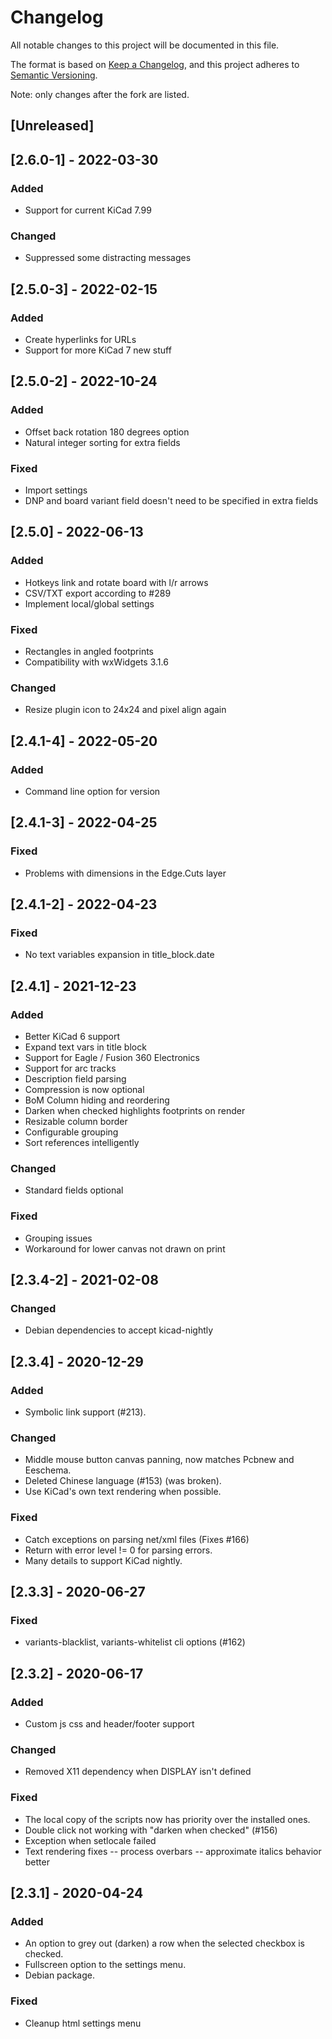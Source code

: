 # Changelog
All notable changes to this project will be documented in this file.

The format is based on [Keep a Changelog](https://keepachangelog.com/en/1.0.0/),
and this project adheres to [Semantic Versioning](https://semver.org/spec/v2.0.0.html).

Note: only changes after the fork are listed.


## [Unreleased]

## [2.6.0-1] - 2022-03-30
### Added
- Support for current KiCad 7.99

### Changed
- Suppressed some distracting messages

## [2.5.0-3] - 2022-02-15
### Added
- Create hyperlinks for URLs
- Support for more KiCad 7 new stuff

## [2.5.0-2] - 2022-10-24
### Added
- Offset back rotation 180 degrees option
- Natural integer sorting for extra fields

### Fixed
- Import settings
- DNP and board variant field doesn't need to be specified in extra fields

## [2.5.0] - 2022-06-13
### Added
- Hotkeys link and rotate board with l/r arrows
- CSV/TXT export according to #289
- Implement local/global settings

### Fixed
- Rectangles in angled footprints
- Compatibility with wxWidgets 3.1.6

### Changed
- Resize plugin icon to 24x24 and pixel align again

## [2.4.1-4] - 2022-05-20
### Added
- Command line option for version

## [2.4.1-3] - 2022-04-25
### Fixed
- Problems with dimensions in the Edge.Cuts layer

## [2.4.1-2] - 2022-04-23
### Fixed
- No text variables expansion in title_block.date

## [2.4.1] - 2021-12-23
### Added
- Better KiCad 6 support
- Expand text vars in title block
- Support for Eagle / Fusion 360 Electronics
- Support for arc tracks
- Description field parsing
- Compression is now optional
- BoM Column hiding and reordering
- Darken when checked highlights footprints on render
- Resizable column border
- Configurable grouping
- Sort references intelligently 

### Changed
- Standard fields optional

### Fixed
- Grouping issues
- Workaround for lower canvas not drawn on print

## [2.3.4-2] - 2021-02-08
### Changed
- Debian dependencies to accept kicad-nightly

## [2.3.4] - 2020-12-29
### Added
- Symbolic link support (#213).

### Changed
- Middle mouse button canvas panning, now matches Pcbnew and Eeschema.
- Deleted Chinese language (#153) (was broken).
- Use KiCad's own text rendering when possible.

### Fixed
- Catch exceptions on parsing net/xml files (Fixes #166)
- Return with error level != 0 for parsing errors.
- Many details to support KiCad nightly.

## [2.3.3] - 2020-06-27
### Fixed
- variants-blacklist, variants-whitelist cli options (#162)

## [2.3.2] - 2020-06-17
### Added
- Custom js css and header/footer support

### Changed
- Removed X11 dependency when DISPLAY isn't defined

### Fixed
- The local copy of the scripts now has priority over the installed ones.
- Double click not working with "darken when checked" (#156)
- Exception when setlocale failed
- Text rendering fixes
-- process overbars
-- approximate italics behavior better

## [2.3.1] - 2020-04-24
### Added
- An option to grey out (darken) a row when the selected checkbox is checked.
- Fullscreen option to the settings menu.
- Debian package.

### Fixed
- Cleanup html settings menu


